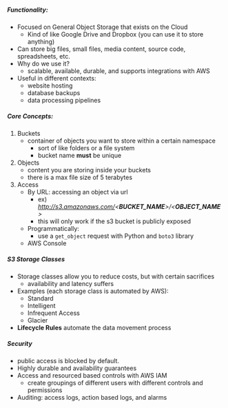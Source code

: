 ##### Functionality:
- Focused on General Object Storage that exists on the Cloud 
	- Kind of like Google Drive and Dropbox (you can use it to store anything)
- Can store big files, small files, media content, source code, spreadsheets, etc. 
- Why do we use it?
	- scalable, available, durable, and supports integrations with AWS
- Useful in different contexts:
	- website hosting 
	- database backups 
	- data processing pipelines 

##### Core Concepts:
1. Buckets 
	- container of objects you want to store within a certain namespace
		- sort of like folders or a file system 
		- bucket name **must** be unique 
2. Objects 
	- content you are storing inside your buckets 
	- there is a max file size of 5 terabytes 
3. Access
	- By URL: accessing an object via url 
		- ex) *http://s3.amazonaws.com/<**BUCKET_NAME**>/<**OBJECT_NAME**>*
		- this will only work if the s3 bucket is publicly exposed 
	- Programmatically: 
		- use a `get_object` request with Python and `boto3` library 
	- AWS Console 

##### S3 Storage Classes
- Storage classes allow you to reduce costs, but with certain sacrifices 
	- availability and latency suffers
- Examples (each storage class is automated by AWS):
	- Standard
	- Intelligent 
	- Infrequent Access
	- Glacier 
- **Lifecycle Rules** automate the data movement process 
	
##### Security 
- public access is blocked by default. 
- Highly durable and availability guarantees 
- Access and resourced based controls with AWS IAM
	- create groupings of different users with different controls and permissions 
- Auditing: access logs, action based logs, and alarms 